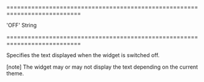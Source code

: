===========================================================================
<!--default-->'OFF'<!--/default-->
<!--type-->String<!--/type-->
===========================================================================

<!--shortDescription-->
Specifies the text displayed when the widget is switched off.
<!--/shortDescription-->

<!--fullDescription-->
[note] The widget may or may not display the text depending on the current theme.
<!--/fullDescription-->